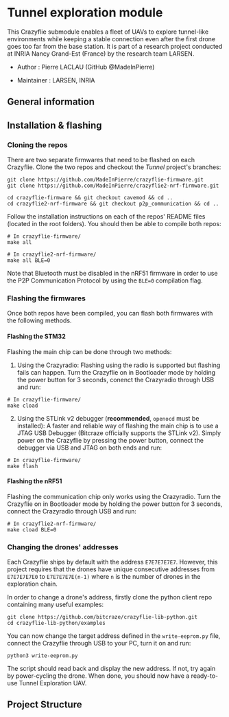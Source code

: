 # Tunnel exploration module

This Crazyflie submodule enables a fleet of UAVs to explore tunnel-like environments while keeping a stable connection even after the first drone goes too far from the base station. It is part of a research project conducted at INRIA Nancy Grand-Est (France) by the research team LARSEN.

* Author : Pierre LACLAU (GitHub @MadeInPierre)

* Maintainer : LARSEN, INRIA

## General information

## Installation & flashing
### Cloning the repos

There are two separate firmwares that need to be flashed on each Crazyflie. Clone the two repos and checkout the _Tunnel_ project's branches:

```
git clone https://github.com/MadeInPierre/crazyflie-firmware.git 
git clone https://github.com/MadeInPierre/crazyflie2-nrf-firmware.git

cd crazyflie-firmware && git checkout cavemod && cd ..
cd crazyflie2-nrf-firmware && git checkout p2p_communication && cd ..
```

Follow the installation instructions on each of the repos' README files (located in the root folders). You should then be able to compile both repos:

```
# In crazyflie-firmware/
make all

# In crazyflie2-nrf-firmware/
make all BLE=0
```

Note that Bluetooth must be disabled in the nRF51 firmware in order to use the P2P Communication Protocol by using the `BLE=0` compilation flag.

### Flashing the firmwares

Once both repos have been compiled, you can flash both firmwares with the following methods.

#### Flashing the STM32

Flashing the main chip can be done through two methods:

1. Using the Crazyradio:
Flashing using the radio is supported but flashing fails can happen. Turn the Crazyflie on in Bootloader mode by holding the power button for 3 seconds, conenct the Crazyradio through USB and run:

```
# In crazyflie-firmware/
make cload
```

2. Using the STLink v2 debugger (**recommended**, `openocd` must be installed):
A faster and reliable way of flashing the main chip is to use a JTAG USB Debugger (Bitcraze officially supports the STLink v2). Simply power on the Crazyflie by pressing the power button, connect the debugger via USB and JTAG on both ends and run:
```
# In crazyflie-firmware/
make flash
```

#### Flashing the nRF51

Flashing the communication chip only works using the Crazyradio. Turn the Crazyflie on in Bootloader mode by holding the power button for 3 seconds, connect the Crazyradio through USB and run:

```
# In crazyflie2-nrf-firmware/
make cload BLE=0
```

### Changing the drones' addresses
Each Crazyflie ships by default with the address `E7E7E7E7E7`. However, this project requires that the drones have unique consecutive addresses from `E7E7E7E7E0` to `E7E7E7E7E(n-1)` where `n` is the number of drones in the exploration chain. 

In order to change a drone's address, firstly clone the python client repo containing many useful examples:

```
git clone https://github.com/bitcraze/crazyflie-lib-python.git
cd crazyflie-lib-python/examples
```

You can now change the target address defined in the `write-eeprom.py` file, connect the Crazyflie through USB to your PC, turn it on and run:

```
python3 write-eeprom.py
```

The script should read back and display the new address. If not, try again by power-cycling the drone. When done, you should now have a ready-to-use Tunnel Exploration UAV.

## Project Structure
